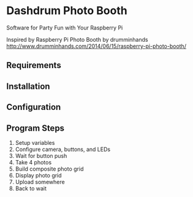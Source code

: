 # Dashdrum Photo Booth

Software for Party Fun with Your Raspberry Pi

Inspired by Raspberry Pi Photo Booth by drumminhands
<http://www.drumminhands.com/2014/06/15/raspberry-pi-photo-booth/>

## Requirements

## Installation

## Configuration

## Program Steps

1. Setup variables
1. Configure camera, buttons, and LEDs
1. Wait for button push
2. Take 4 photos
3. Build composite photo grid
3. Display photo grid
2. Upload somewhere
2. Back to wait